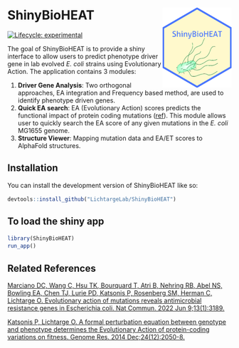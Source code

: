 
<!-- README.md is generated from README.Rmd. Please edit that file -->

# ShinyBioHEAT <img src='inst/app/www/favicon.ico' align="right" height="180" >

<!-- badges: start -->

[![Lifecycle:
experimental](https://img.shields.io/badge/lifecycle-experimental-orange.svg)](https://lifecycle.r-lib.org/articles/stages.html#experimental)
<!-- badges: end -->

The goal of ShinyBioHEAT is to provide a shiny interface to allow users
to predict phenotype driver gene in lab evolved *E. coli* strains using
Evolutionary Action. The application contains 3 modules:

1.  **Driver Gene Analysis**: Two orthogonal approaches, EA integration
    and Frequency based method, are used to identify phenotype driven
    genes.
2.  **Quick EA search**: EA (Evolutionary Action) scores predicts the
    functional impact of protein coding mutations
    ([ref](https://genome.cshlp.org/content/24/12/2050.long)). This
    module allows user to quickly search the EA score of any given
    mutations in the *E. coli* MG1655 genome.
3.  **Structure Viewer**: Mapping mutation data and EA/ET scores to
    AlphaFold structures.

## Installation

You can install the development version of ShinyBioHEAT like so:

``` r
devtools::install_github("LichtargeLab/ShinyBioHEAT")
```

## To load the shiny app

``` r
library(ShinyBioHEAT)
run_app()
```

## Related References

[Marciano DC, Wang C, Hsu TK, Bourquard T, Atri B, Nehring RB, Abel NS,
Bowling EA, Chen TJ, Lurie PD, Katsonis P, Rosenberg SM, Herman C,
Lichtarge O. Evolutionary action of mutations reveals antimicrobial
resistance genes in Escherichia coli. Nat Commun. 2022 Jun
9;13(1):3189.](https://www.nature.com/articles/s41467-022-30889-1)

[Katsonis P, Lichtarge O. A formal perturbation equation between
genotype and phenotype determines the Evolutionary Action of
protein-coding variations on fitness. Genome Res. 2014
Dec;24(12):2050-8.](https://genome.cshlp.org/content/24/12/2050.long)
